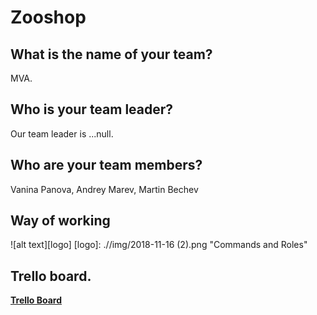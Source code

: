 # Zooshop 

## What is the name of your team?
MVA.

## Who is your team leader?
Our team leader is ...null.

## Who are your team members?
Vanina Panova, Andrey Marev, Martin Bechev

## Way of working
![alt text][logo]
[logo]: .//img/2018-11-16 (2).png "Commands and Roles"

## Trello board.
**[Trello Board](https://trello.com/b/gYdtEhIt/mva-zooshop)**
